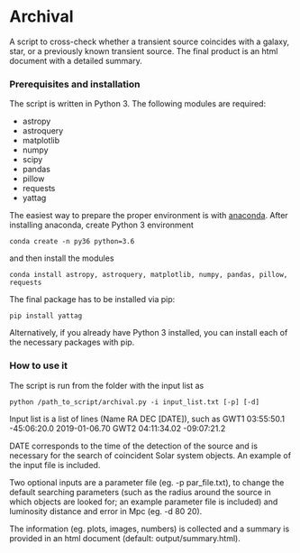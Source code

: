 # Archival

A script to cross-check whether a transient source coincides with a galaxy, star, or a previously known transient source. The final product is an html document with a detailed summary.

### Prerequisites and installation

The script is written in Python 3. The following modules are required:
- astropy
- astroquery
- matplotlib
- numpy
- scipy
- pandas
- pillow
- requests
- yattag

The easiest way to prepare the proper environment is with [anaconda](https://www.anaconda.com/download). After installing anaconda, create Python 3 environment
```
conda create -n py36 python=3.6
```
and then install the modules
```
conda install astropy, astroquery, matplotlib, numpy, pandas, pillow, requests
```
The final package has to be installed via pip:
```
pip install yattag
```
Alternatively, if you already have Python 3 installed, you can install each of the necessary packages with pip.

### How to use it 

The script is run from the folder with the input list as
```
python /path_to_script/archival.py -i input_list.txt [-p] [-d]
```
Input list is a list of lines (Name RA DEC [DATE]), such as 
GWT1	03:55:50.1	-45:06:20.0	2019-01-06.70
GWT2	04:11:34.02	-09:07:21.2

DATE corresponds to the time of the detection of the source and is necessary for the search of coincident Solar system objects. An example of the input file is included.

Two optional inputs are a parameter file (eg. -p par_file.txt), to change the default searching parameters (such as the radius around the source in which objects are looked for; an example parameter file is included) and luminosity distance and error in Mpc (eg. -d 80 20).

The information (eg. plots, images, numbers) is collected and a summary is provided in an html document (default: output/summary.html). 

